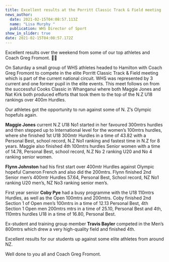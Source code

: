 ```yaml
---
title: Excellent results at the Porritt Classic Track & Field meeting
news_author:
  date: 2021-02-15T04:08:57.113Z
  name: "Lisa Murphy "
  publication: WHS Director of Sport
show_in_slider: true
date: 2021-02-15T04:08:57.172Z
---
```

Excellent results over the weekend from some of our top athletes and Coach Greg Fromont. 💛💚  

On Saturday a small group of WHS athletes headed to Hamilton with Coach Greg Fromont to compete in the elite Porritt Classic Track & Field meeting which is part of the current national circuit. WHS was represented by 3 current and one former pupil in the elite events.
This meet follows on from the successful Cooks Classic in Whanganui where both Maggie Jones and Nat Kirk both produced efforts that took them to the top of the N.Z U18 rankings over 400m Hurdles.  

Our athletes got the opportunity to run against some of N. Z’s Olympic hopefuls again.  

**Maggie Jones** current N.Z U18 No1 started in her favoured 300mtrs hurdles and then stepped up to International level for the women’s 100mtrs hurdles, where she finished 1st U18 300mtr Hurdles in a time of 43.82 with a Personal Best, school record, N.Z No1 ranking and fastest time in N.Z for 8 years. Maggie also finished 4th 100mtrs hurdles Senior women with a time of 14.78, Personal Best, school record, N.Z No 2 ranking U20 and No 4 ranking senior women.  

**Flynn Johnston** had his first start over 400mtr Hurdles against Olympic hopeful Cameron French and also did the 200mtrs. Flynn finished 2nd Senior men’s 400mtr Hurdles 57.64, Personal Best, School record, NZ No1 ranking U20 men’s, NZ No3 ranking senior men’s.  

First year senior **Coby Pye** had a busy programme with the U18 110mtrs Hurdles, as well as the Open 100mtrs and 200mtrs. Coby finished 2nd Section 1 of Open men’s 100mtrs in a time of 12.13 Personal Best, 4th Section 1 Open men 200mtrs mtrs  in a time of 25.10, Personal Best and 4th, 110mtrs hurdles U18 in a time of 16.80, Personal Best.  

Ex-student and training group member **Travis Bayler** competed in the Men’s 800mtrs which drew a very high-quality field and finished 4th.  

Excellent results for our students up against some elite athletes from around NZ.  

Well done to you all and Coach Greg Fromont.